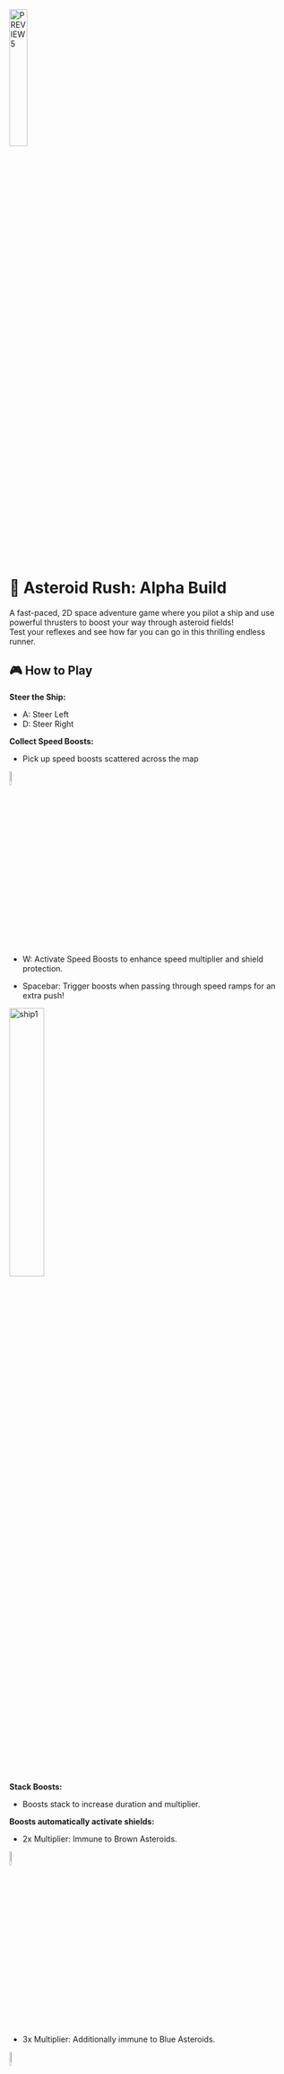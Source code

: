 <img src="https://github.com/user-attachments/assets/cf973f0e-ec17-4a4f-b12b-4251b2c59fe6" alt="PREVIEW5" width="25%">

# 🚀 Asteroid Rush: Alpha Build

A fast-paced, 2D space adventure game where you pilot a ship and use powerful thrusters to boost your way through asteroid fields! <br>
Test your reflexes and see how far you can go in this thrilling endless runner.

## 🎮 How to Play
**Steer the Ship:**
- A: Steer Left<br>
- D: Steer Right

**Collect Speed Boosts:** 
- Pick up speed boosts scattered across the map
<img src="https://github.com/user-attachments/assets/17420af8-655f-456e-9116-ebb4f5d01668" alt="ship1" width="8%">

- W: Activate Speed Boosts to enhance speed multiplier and shield protection.

- Spacebar: Trigger boosts when passing through speed ramps for an extra push!<br>
<img src="https://github.com/user-attachments/assets/43c7f067-2d1f-4fe0-bc71-eff110269ac5" alt="ship1" width="35%">

**Stack Boosts:** 
- Boosts stack to increase duration and multiplier.

**Boosts automatically activate shields:**

- 2x Multiplier: Immune to Brown Asteroids.<br>
<img src="https://github.com/user-attachments/assets/7f4cc69c-c67e-48dc-8fe8-bb72e7b23937" alt="ship1" width="8%">

- 3x Multiplier: Additionally immune to Blue Asteroids.<br>
<img src="https://github.com/user-attachments/assets/8e940645-b873-4f15-b6bc-bdf11fec23fc" alt="ship2" width="8%">

- 4x Multiplier and up: Immune to All Asteroids. <br>
<img src="https://github.com/user-attachments/assets/ed28b59f-cfa4-4717-b8ad-80e93c4ff2e0" alt="ship3" width="8%">


**Keep an eye on your boost gauge and manage your speed boosts.**\
**Stack as many multipliers as possible to achieve your objective in record time!**

Demo Objective: Travel 9,000 km in 4 minutes. <br>
Track your progress in the upper-right hud.<br>

<img src="https://github.com/user-attachments/assets/94ccb231-368d-4b79-9b1c-4932d115b98e" alt="ui" width="15%">

Green bar represents time, yellow bar represents distance traveled. 

_________________________________________
## 🌌 Development Roadmap<br>
 Ship durability with repair pickups <br>
 Ship dash left/right <br>
 Add additional ship designs and customization options.<br>
 Introduce new types of obstacles, power-ups, and ship upgrades.<br>
 Custom levels with varying density/size of asteroid fields and mixed objectives.<br>
 Implement an online leaderboard system to track high scores.

## Important Note

Asteroid Rush was designed with mobile platforms in mind, offering an immersive experience optimized for touch controls and mobile screens. 

This Windows build serves as a demo version to showcase the core gameplay mechanics.

**PLAY at https://JeffChou32.github.io**

Developed using Unity and C#.<br>
Inspiration from classic arcade games and endless runners.
